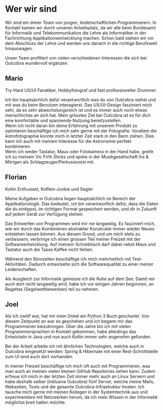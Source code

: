 # Wer wir sind

Wir sind ein dreier Team von jungen, leidenschaftlichen Programmierern. In Kontakt kamen wir durch unseren Arbeitsplatz, da wir alle beim Bundesamt für Informatik und Telekommunikation die Lehre als Informatiker in der Fachrichtung Applikationsentwicklung machen.
Schon bald stehen wir vor dem Abschluss der Lehre und werden uns danach in die richtige Berufswelt hinauswagen.

Unser Team profitiert von vielen verschiedenen Interessen die sich bei Outcobra wundervoll ergänzen.

## Mario
Try-Hard UX/UI Fanatiker, Hobbyfotograf und fast professioneller Drummer

Ich bin hauptsächlich dafür verantwortlich was du von Outcobra siehst und mit was du beim Benutzen interagierst. Das UX/UI-Design fasziniert mich sehr, da es sehr abwechslungsreich ist und es immer auch noch etwas menschliches an sich hat. Mein grösstes Ziel bei Outcobra ist es für dich eine komfortable und spannende Nutzung bereitzustellen. <br> Wenn ich nicht daran bin deine Erfahrung mit unserem Produkt zu optimieren beschäftige ich mich sehr gerne mit der Fotografie. Vorallem die Astrofotographie konnte mich in letzter Zeit stark in den Bann ziehen. Dies kann ich auch mit meinem Interesse für die Astronomie perfekt kombinieren.<br> Wenn ich weder Tastatur, Maus oder Fotokamera in der Hand habe, greife ich zu meinem Vic Firth Sticks und spiele in der Musikgesellschaft Ins & Mörigen als Schlagzeuger/Perkussionist mit.

## Florian
Kotlin Enthusiast, Koffein-Junkie und Segler

Meine Aufgaben in Outcobra liegen hauptsächlich im Bereich der Applikationslogik. Das bedeutet, ich bin verantwortlich dafür, dass die Daten die du eintippst, im richtigen Format gespeichert werden, und dir in Zukunft auf jedem Gerät zur Verfügung stehen.

Das Entwerfen von Programmen wird mir nie langweilig. Es fasziniert mich, wie wir durch das Kombinieren abstrakter Konstrukte immer wieder Neues entstehen lassen können. Aus diesem Grund, und um mich stets zu verbessern, verbringe ich einen grossen Teil meiner Freizeit mit der Softwareentwicklung. Auf meinem Schreibtisch darf dabei nebst Maus und Tastatur auch die Tasse Kaffee nicht fehlen.

Während den Bürozeiten beschäftige ich mich mehrheitlich mit Test-Aktivitäten. Dadurch entwickelte sich die Softwarequalität zu einer meiner Leidenschaften.  

Als Ausgleich zur Informatik geniesse ich die Ruhe auf dem See. Damit mir auch dort nicht langweilig wird, habe ich vor einigen Jahren begonnen, an Regattas (Segelwettbewerben) teil zu nehmen. 

## Joel

Als ich zwölf war, hat mir mein Onkel ein Python 3 Buch geschenkt. Von diesem Zeitpunkt an war es geschehen und ich begann mir das Programmieren beizubringen. Über die Jahre bin ich mit vielen Programmiersprachen in Kontakt gekommen, habe allerdings das Entwickeln in Java und nun auch Kotlin immer sehr angenehm gefunden.

Bei der Arbeit arbeite ich mit ähnlichen Technologien, welche auch in Outcobra eingesetzt werden: Spring & Hibernate mit einer Rest-Schnittstelle zum UI sind auch dort vorhanden.

In meiner Freizeit beschäftige ich mich oft auch mit Programmieren, was man auch an meinen vielen kleinen GitHub Repoitories sehen kann. Zudem erfreue ich mich in der letzten Zeit immer mehr auch an Linux Servern und habe deshalb selber (inklusive Outcobra) fünf Server, welche meine Mails, Webseiten, Tools und die gesamte Outcobra-Infrastruktur hosten. Ich tausche mich gerne mit meinen Kollegen in der Systemtechnik aus und experimentiere mit Netzwerken herum, da ich mein Wissen in der Informatik möglichst breit halten möchte.
